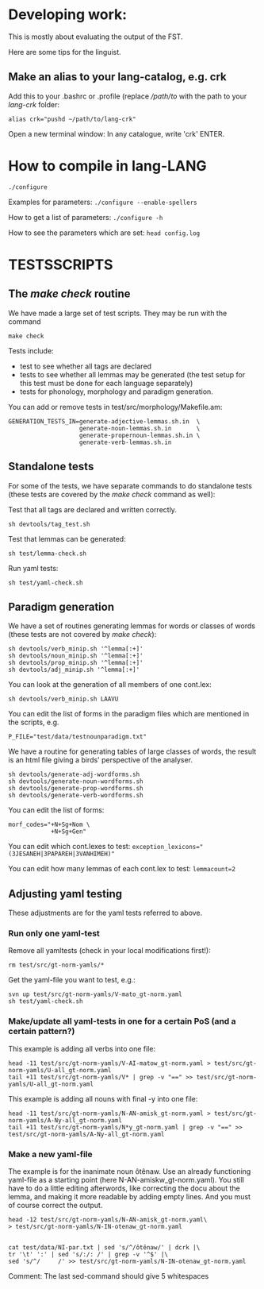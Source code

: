 # Developing work: 

This is mostly about evaluating the output of the FST.

Here are some tips for the linguist.


## Make an alias to your lang-catalog, e.g. crk


Add this to your .bashrc or .profile (replace */path/to* with the path to your *lang-crk* folder: 
```
alias crk="pushd ~/path/to/lang-crk" 
```


Open a new terminal window: In any catalogue, write 'crk' ENTER.




# How to compile in lang-LANG


```./configure```


Examples for parameters: ```./configure --enable-spellers```


How to get a list of parameters: ```./configure -h```


How to see the parameters which are set: ```head config.log```


# TESTSSCRIPTS

## The *make check* routine

We have made a large set of test scripts. They may be run with the command

```make check```

Tests include:

- test to see whether all tags are declared
- tests to see whether all lemmas may be generated (the test setup for this test must be done for each language separately)
- tests for phonology, morphology and paradigm generation.


You can add or remove tests in test/src/morphology/Makefile.am:  


```
GENERATION_TESTS_IN=generate-adjective-lemmas.sh.in  \
                    generate-noun-lemmas.sh.in       \
                    generate-propernoun-lemmas.sh.in \
                    generate-verb-lemmas.sh.in
```



## Standalone tests


For some of the tests, we have separate commands to do standalone tests (these tests are covered by the *make check* command as well):

Test that all tags are declared and written correctly.

```sh devtools/tag_test.sh```

Test that lemmas can be generated:

```sh test/lemma-check.sh```


Run yaml tests:

```sh test/yaml-check.sh```


## Paradigm generation

We have a set of routines generating lemmas for words or classes of words (these tests are not covered by *make check*):

```
sh devtools/verb_minip.sh '^lemma[:+]'
sh devtools/noun_minip.sh '^lemma[:+]'
sh devtools/prop_minip.sh '^lemma[:+]'
sh devtools/adj_minip.sh '^lemma[:+]'
```

You can look at the generation of all members of one cont.lex:

```sh devtools/verb_minip.sh LAAVU ```


You can edit the list of forms in the paradigm files which are mentioned in the scripts, e.g.


```P_FILE="test/data/testnounparadigm.txt"```

We have a routine for generating tables of large classes of words, the result is an html file giving a birds' perspective of the analyser.


```
sh devtools/generate-adj-wordforms.sh
sh devtools/generate-noun-wordforms.sh
sh devtools/generate-prop-wordforms.sh
sh devtools/generate-verb-wordforms.sh
```


You can edit the list of forms:
```
morf_codes="+N+Sg+Nom \
            +N+Sg+Gen"
```


You can edit which cont.lexes to test:
```exception_lexicons="(3JESANEH|3PAPAREH|3VANHIMEH)"```


You can edit how many lemmas of each cont.lex to test:
```lemmacount=2```


## Adjusting yaml testing
These adjustments are for the yaml tests referred to above.

### Run only one yaml-test
Remove all yamltests (check in your local modifications first!):

```
rm test/src/gt-norm-yamls/*
```
Get the yaml-file you want to test, e.g.: 

```
svn up test/src/gt-norm-yamls/V-mato_gt-norm.yaml
sh test/yaml-check.sh
```

### Make/update all yaml-tests in one for a certain PoS (and a certain pattern?)
This example is adding all verbs into one file:

```
head -11 test/src/gt-norm-yamls/V-AI-matow_gt-norm.yaml > test/src/gt-norm-yamls/U-all_gt-norm.yaml
tail +11 test/src/gt-norm-yamls/V* | grep -v "==" >> test/src/gt-norm-yamls/U-all_gt-norm.yaml
```


This example is adding all nouns with final -y into one file:

```
head -11 test/src/gt-norm-yamls/N-AN-amisk_gt-norm.yaml > test/src/gt-norm-yamls/A-Ny-all_gt-norm.yaml 
tail +11 test/src/gt-norm-yamls/N*y_gt-norm.yaml | grep -v "==" >>  test/src/gt-norm-yamls/A-Ny-all_gt-norm.yaml
```

###  Make a new yaml-file
The example is for the inanimate noun ôtênaw. Use an already functioning yaml-file as a starting point (here N-AN-amiskw_gt-norm.yaml). You still have to do a little editing afterwords, like correcting the docu about the lemma, and making it more readable by adding empty lines. And you must of course correct the output. 


```
head -12 test/src/gt-norm-yamls/N-AN-amisk_gt-norm.yaml\
> test/src/gt-norm-yamls/N-IN-otenaw_gt-norm.yaml


cat test/data/NI-par.txt | sed 's/^/ôtênaw/' | dcrk |\
tr '\t' ':' | sed 's/:/: /' | grep -v '^$' |\
sed 's/^/     /' >> test/src/gt-norm-yamls/N-IN-otenaw_gt-norm.yaml
```


Comment: The last sed-command should give 5 whitespaces








